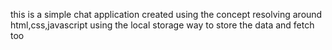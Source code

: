 this is a simple chat application created using the concept resolving around html,css,javascript using the local storage way to store the data and fetch too
